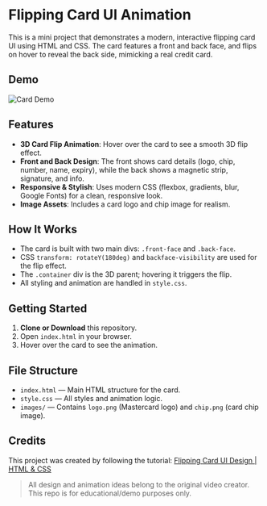 # Flipping Card UI Animation

This is a mini project that demonstrates a modern, interactive flipping card UI using HTML and CSS. The card features a front and back face, and flips on hover to reveal the back side, mimicking a real credit card.

## Demo

![Card Demo]({![image](https://github.com/user-attachments/assets/04e81e1d-7196-446d-911a-fdbfe1eae262)}
)

## Features
- **3D Card Flip Animation**: Hover over the card to see a smooth 3D flip effect.
- **Front and Back Design**: The front shows card details (logo, chip, number, name, expiry), while the back shows a magnetic strip, signature, and info.
- **Responsive & Stylish**: Uses modern CSS (flexbox, gradients, blur, Google Fonts) for a clean, responsive look.
- **Image Assets**: Includes a card logo and chip image for realism.

## How It Works
- The card is built with two main divs: `.front-face` and `.back-face`.
- CSS `transform: rotateY(180deg)` and `backface-visibility` are used for the flip effect.
- The `.container` div is the 3D parent; hovering it triggers the flip.
- All styling and animation are handled in `style.css`.

## Getting Started
1. **Clone or Download** this repository.
2. Open `index.html` in your browser.
3. Hover over the card to see the animation.

## File Structure
- `index.html` — Main HTML structure for the card.
- `style.css` — All styles and animation logic.
- `images/` — Contains `logo.png` (Mastercard logo) and `chip.png` (card chip image).

## Credits
This project was created by following the tutorial:
[Flipping Card UI Design | HTML & CSS](https://www.youtube.com/watch?v=20Qb7pNMv-4&t=1s)

> All design and animation ideas belong to the original video creator. This repo is for educational/demo purposes only.
